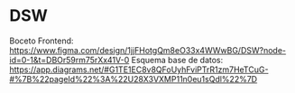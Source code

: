 # DSW
Boceto Frontend: https://www.figma.com/design/1jjFHotgQm8eO33x4WWwBG/DSW?node-id=0-1&t=DBOr59rm75rXx41V-0
Esquema base de datos: https://app.diagrams.net/#G1TE1EC8v8QFoUyhFviPTrR1zm7HeTCuG-#%7B%22pageId%22%3A%22U28X3VXMP11n0eu1sQdl%22%7D

